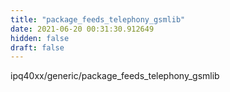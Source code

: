 ```yaml
---
title: "package_feeds_telephony_gsmlib"
date: 2021-06-20 00:31:30.912649
hidden: false
draft: false
---
```


ipq40xx/generic/package_feeds_telephony_gsmlib


